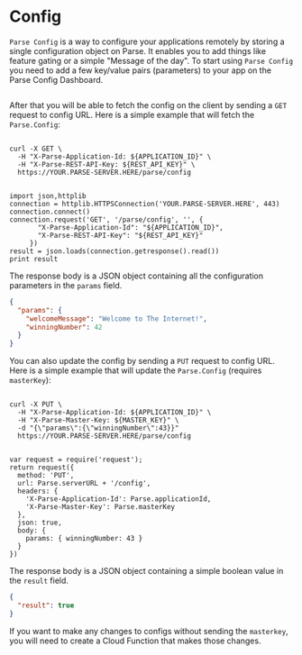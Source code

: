 # Config

`Parse Config` is a way to configure your applications remotely by storing a single configuration object on Parse. It enables you to add things like feature gating or a simple "Message of the day". To start using `Parse Config` you need to add a few key/value pairs (parameters) to your app on the Parse Config Dashboard.

<img alt="" data-echo="{{ '/assets/images/config_editor.png' | prepend: site.baseurl }}"/>

After that you will be able to fetch the config on the client by sending a `GET` request to config URL. Here is a simple example that will fetch the `Parse.Config`:

<div class="language-toggle">
<pre><code class="bash">
curl -X GET \
  -H "X-Parse-Application-Id: <span class="custom-parse-server-appid">${APPLICATION_ID}</span>" \
  -H "X-Parse-REST-API-Key: <span class="custom-parse-server-restapikey">${REST_API_KEY}</span>" \
  <span class="custom-parse-server-protocol">https</span>://<span class="custom-parse-server-url">YOUR.PARSE-SERVER.HERE</span><span class="custom-parse-server-mount">/parse/</span>config
</code></pre>
<pre><code class="python">
import json,httplib
connection = httplib.HTTPSConnection('<span class="custom-parse-server-url">YOUR.PARSE-SERVER.HERE</span>', 443)
connection.connect()
connection.request('GET', '<span class="custom-parse-server-mount">/parse/</span>config', '', {
       "X-Parse-Application-Id": "<span class="custom-parse-server-appid">${APPLICATION_ID}</span>",
       "X-Parse-REST-API-Key": "<span class="custom-parse-server-restapikey">${REST_API_KEY}</span>"
     })
result = json.loads(connection.getresponse().read())
print result
</code></pre>
</div>

The response body is a JSON object containing all the configuration parameters in the `params` field.

```json
{
  "params": {
    "welcomeMessage": "Welcome to The Internet!",
    "winningNumber": 42
  }
}
```

You can also update the config by sending a `PUT` request to config URL. Here is a simple example that will update the `Parse.Config` (requires `masterKey`):

<pre><code class="bash">
curl -X PUT \
  -H "X-Parse-Application-Id: <span class="custom-parse-server-appid">${APPLICATION_ID}</span>" \
  -H "X-Parse-Master-Key: <span class="custom-parse-server-masterkey">${MASTER_KEY}</span>" \
  -d "{\"params\":{\"winningNumber\":43}}"
  <span class="custom-parse-server-protocol">https</span>://<span class="custom-parse-server-url">YOUR.PARSE-SERVER.HERE</span><span class="custom-parse-server-mount">/parse/</span>config
</code></pre>

<pre><code class="javascript">
var request = require('request');
return request({
  method: 'PUT',
  url: Parse.serverURL + '/config',
  headers: {
    'X-Parse-Application-Id': Parse.applicationId,
    'X-Parse-Master-Key': Parse.masterKey
  },
  json: true,
  body: {
    params: { winningNumber: 43 }
  }
})
</code></pre>

The response body is a JSON object containing a simple boolean value in the `result` field.

```json
{
  "result": true
}
```

If you want to make any changes to configs without sending the `masterkey`, you will need to create a Cloud Function that makes those changes.
